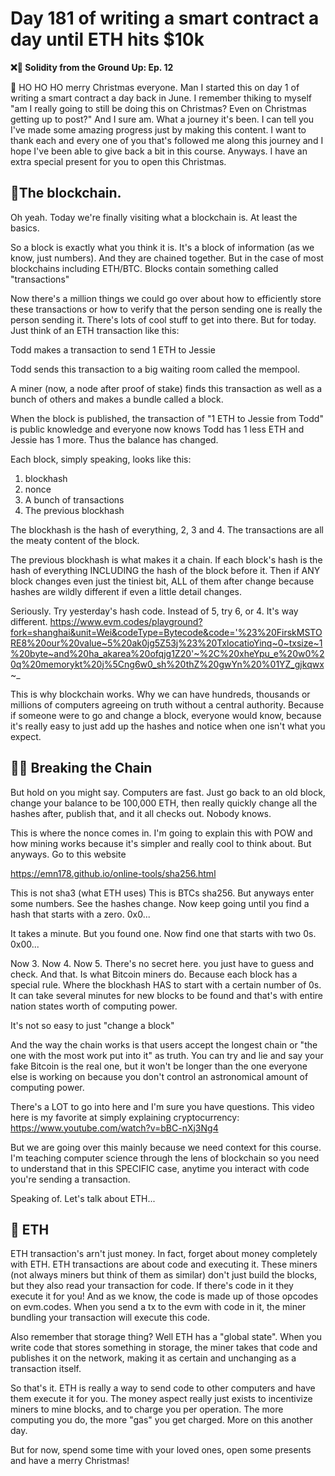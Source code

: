 # Day 181 of writing a smart contract a day until ETH hits $10k

**❌🦜 Solidity from the Ground Up:  Ep. 12**

🎅 HO HO HO merry Christmas everyone. Man I started this on day 1 of writing a smart contract a day back in June. I remember thiking to myself "am I really going to still be doing this on Christmas? Even on Christmas getting up to post?" And I sure am. What a journey it's been. I can tell you I've made some amazing progress just by making this content. I want to thank each and every one of you that's followed me along this journey and I hope I've been able to give back a bit in this course.
Anyways. I have an extra special present for you to open this Christmas.

## 🔗The blockchain.

Oh yeah. Today we're finally visiting what a blockchain is. At least the basics.

So a block is exactly what you think it is. It's a block of information (as we know, just numbers). And they are chained together. But in the case of most blockchains including ETH/BTC. Blocks contain something called "transactions"

Now there's a million things we could go over about how to efficiently store these transactions or how to verify that the person sending one is really the person sending it. There's lots of cool stuff to get into there. But for today. Just think of an ETH transaction like this:

Todd makes a transaction to send 1 ETH to Jessie

Todd sends this transaction to a big waiting room called the mempool.

A miner (now, a node after proof of stake) finds this transaction as well as a bunch of others and makes a bundle called a block.

When the block is published, the transaction of "1 ETH to Jessie from Todd" is public knowledge and everyone now knows Todd has 1 less ETH and Jessie has 1 more. Thus the balance has changed.

Each block, simply speaking, looks like this:
1. blockhash
2. nonce
3. A bunch of transactions
4. The previous blockhash

The blockhash is the hash of everything, 2, 3 and 4. The transactions are all the meaty content of the block.

The previous blockhash is what makes it a chain. If each block's hash is the hash of everything INCLUDING the hash of the block before it. Then if ANY block changes even just the tiniest bit, ALL of them after change because hashes are wildly different if even a little detail changes.

Seriously. Try yesterday's hash code. Instead of 5, try 6, or 4. It's way different. https://www.evm.codes/playground?fork=shanghai&unit=Wei&codeType=Bytecode&code='%23%20FirskMSTORE8%20our%20value~5%20ak0jg5Z53j%23%20TxlocatioYinq~0~txsize~1%20byte~and%20ha_akarea%20ofqjg1Z20'~%2C%20xheYpu_e%20w0%20q%20memorykt%20j%5Cng6w0_sh%20thZ%20gwYn%20%01YZ_gjkqwx~_

This is why blockchain works. Why we can have hundreds, thousands or millions of computers agreeing on truth without a central authority. Because if someone were to go and change a block, everyone would know, because it's really easy to just add up the hashes and notice when one isn't what you expect.

## ⛓️‍💥 Breaking the Chain
But hold on you might say. Computers are fast. Just go back to an old block, change your balance to be 100,000 ETH, then really quickly change all the hashes after, publish that, and it all checks out. Nobody knows.

This is where the nonce comes in. I'm going to explain this with POW and how mining works because it's simpler and really cool to think about. But anyways. Go to this website

https://emn178.github.io/online-tools/sha256.html

This is not sha3 (what ETH uses) This is BTCs sha256. But anyways enter some numbers. See the hashes change. Now keep going until you find a hash that starts with a zero. 0x0...

It takes a minute. But you found one. Now find one that starts with two 0s. 0x00... 

Now 3. Now 4. Now 5. There's no secret here. you just have to guess and check. And that. Is what Bitcoin miners do. Because each block has a special rule. Where the blockhash HAS to start with a certain number of 0s. It can take several minutes for new blocks to be found and that's with entire nation states worth of computing power.

It's not so easy to just "change a block"

And the way the chain works is that users accept the longest chain or "the one with the most work put into it" as truth. You can try and lie and say your fake Bitcoin is the real one, but it won't be longer than the one everyone else is working on because you don't control an astronomical amount of computing power.

There's a LOT to go into here and I'm sure you have questions. This video here is my favorite at simply explaining cryptocurrency:  
https://www.youtube.com/watch?v=bBC-nXj3Ng4

But we are going over this mainly because we need context for this course. I'm teaching computer science through the lens of blockchain so you need to understand that in this SPECIFIC case, anytime you interact with code you're sending a transaction.

Speaking of. Let's talk about ETH...

## 🔷 ETH
ETH transaction's arn't just money. In fact, forget about money completely with ETH. ETH transactions are about code and executing it. These miners (not always miners but think of them as similar) don't just build the blocks, but they also read your transaction for code. If there's code in it they execute it for you! 
And as we know, the code is made up of those opcodes on evm.codes. When you send a tx to the evm with code in it, the miner bundling your transaction will execute this code.

Also remember that storage thing? Well ETH has a "global state". When you write code that stores something in storage, the miner takes that code and publishes it on the network, making it as certain and unchanging as a transaction itself.

So that's it. ETH is really a way to send code to other computers and have them execute it for you. The money aspect really just exists to incentivize miners to mine blocks, and to charge you per operation. The more computing you do, the more "gas" you get charged. More on this another day.

But for now, spend some time with your loved ones, open some presents and have a merry Christmas!
